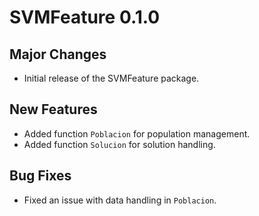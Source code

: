 # SVMFeature 0.1.0

## Major Changes
- Initial release of the SVMFeature package.

## New Features
- Added function `Poblacion` for population management.
- Added function `Solucion` for solution handling.

## Bug Fixes
- Fixed an issue with data handling in `Poblacion`.
